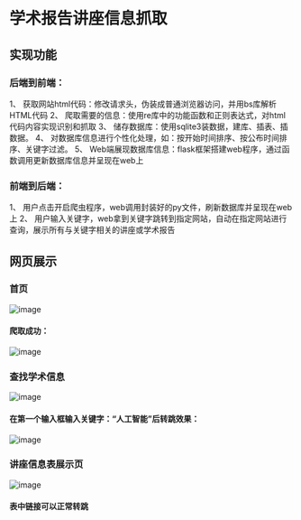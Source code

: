 # 学术报告讲座信息抓取
## 实现功能
### 后端到前端：
1、	获取网站html代码：修改请求头，伪装成普通浏览器访问，并用bs库解析HTML代码
2、	爬取需要的信息：使用re库中的功能函数和正则表达式，对html代码内容实现识别和抓取
3、	储存数据库：使用sqlite3装数据，建库、插表、插数据。
4、	对数据库信息进行个性化处理，如：按开始时间排序、按公布时间排序、关键字过滤。
5、	Web端展现数据库信息：flask框架搭建web程序，通过函数调用更新数据库信息并呈现在web上
### 前端到后端：
1、	用户点击开启爬虫程序，web调用封装好的py文件，刷新数据库并呈现在web上
2、	用户输入关键字，web拿到关键字跳转到指定网站，自动在指定网站进行查询，展示所有与关键字相关的讲座或学术报告
## 网页展示
### 首页
![image](https://user-images.githubusercontent.com/78016917/117303773-a96dfe80-aeaf-11eb-8c39-f998f8412a2a.png)
#### 爬取成功：
![image](https://user-images.githubusercontent.com/78016917/117303945-cf939e80-aeaf-11eb-8b4c-96b8cba5337e.png)
### 查找学术信息
![image](https://user-images.githubusercontent.com/78016917/117304004-de7a5100-aeaf-11eb-9b38-2b10a6bd0ccc.png)
#### 在第一个输入框输入关键字：“人工智能”后转跳效果：
![image](https://user-images.githubusercontent.com/78016917/117304071-edf99a00-aeaf-11eb-8ab3-7107a3ea33ac.png)
### 讲座信息表展示页
![image](https://user-images.githubusercontent.com/78016917/117304132-fce04c80-aeaf-11eb-8c15-66aedcdc4899.png)
#### 表中链接可以正常转跳
